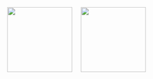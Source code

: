 <div style="display: flex; gap: 20px;">
  <img src="https://github-readme-stats.vercel.app/api?username=kyo1941&count_private=true&show_icons=true" height="150px" />
  <img src="https://github-readme-stats.vercel.app/api/top-langs/?username=kyo1941&layout=compact&count_private=false&show_icons=true&show_icons=true" height="150px" />
</div>
